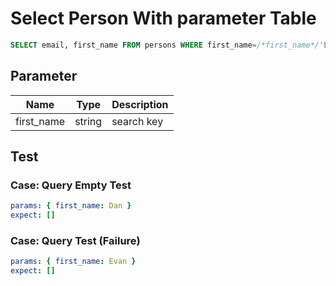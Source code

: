 # Select Person With parameter Table

```sql
SELECT email, first_name FROM persons WHERE first_name=/*first_name*/'bob';
```

## Parameter

| Name       | Type   | Description |
| ---------- | ------ | ----------- |
| first_name | string | search key  |

## Test

### Case: Query Empty Test

```yaml
params: { first_name: Dan }
expect: []
```

### Case: Query Test (Failure)

```yaml
params: { first_name: Evan }
expect: []
```



